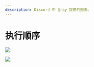 ```yaml
---
description: Discord 中 @ray 提供的图表。
---
```


# 执行顺序

![](<../../.gitbook/assets/image (95).png>)

![](<../../.gitbook/assets/image (72).png>)
